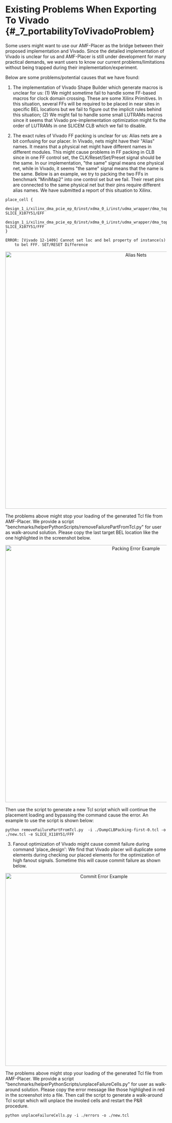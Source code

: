 # Existing Problems When Exporting To Vivado {#_7_portabilityToVivadoProblem}

Some users might want to use our AMF-Placer as the bridge between their proposed implementation and Vivado. Since the detailed implementation of Vivado is unclear for us and AMF-Placer is still under development for many practical demands, we want users to know our current problems/limitations without being trapped during their implementation/experiment.

Below are some problems/potential causes that we have found:

1. The implementation of Vivado Shape Builder which generate macros is unclear for us: (1) We might sometime fail to handle some FF-based macros for clock domain crossing. These are some Xilinx Primitives. In this situation, several FFs will be required to be placed in near sites in specific BEL locations but we fail to figure out the implicit rules behind this situation; (2) We might fail to handle some small LUTRAMs macros since it seems that Vivado pre-implementation optimization might fix the order of LUTRAMs in one SLICEM CLB which we fail to disable.

2. The exact rules of Vivado FF packing is unclear for us:  Alias nets are a bit confusing for our placer. In Vivado, nets might have their "Alias" names. It means that a physical net might have different names in different modules. This might cause problems in FF packing in CLB since in one FF control set, the CLK/Reset/Set/Preset signal should be the same. In our implementation, "the same" signal means one physical net, while in Vivado, it seems "the same" signal means that the name is the same. Below is an example, we try to packing the two FFs in benchmark "MiniMap2" into one control set but we fail. Their reset pins are connected to the same physical net but their pins require different alias names. We have submitted a report of this situation to Xilinx.

```
place_cell {
  design_1_i/xilinx_dma_pcie_ep_0/inst/xdma_0_i/inst/udma_wrapper/dma_top/dma_enable.vul_dma/WR/gen_rdwr_loop[0].gen_rdwr_eng.RDWR_INST/cfg_mrs_nn1_reg[13] SLICE_X107Y51/EFF
  design_1_i/xilinx_dma_pcie_ep_0/inst/xdma_0_i/inst/udma_wrapper/dma_top/dma_enable.vul_dma/WR/gen_rdwr_loop[0].gen_rdwr_eng.RDWR_INST/cfg_mrs_nn1_reg[9] SLICE_X107Y51/FFF
}

ERROR: [Vivado 12-1409] Cannot set loc and bel property of instance(s) 
	to bel FFF. SET/RESET Difference

```

<center>
<img src="aliasNet.png" alt="Alias Nets" title="Alias Nets" width="800" /> 
</center>


The problems above might stop your loading of the generated Tcl file from AMF-Placer. We provide a script "benchmarks/helperPythonScripts/removeFailurePartFromTcl.py" for user as walk-around solution. Please copy the last target BEL location like the one highlighted in the screenshot below.

<center>
<img src="tclErrorExample.png" alt="Packing Error Example" title="Packing Error Example" width="800" /> 
</center>

Then use the script to generate a new Tcl script which will continue the placement loading and bypassing the command cause the error. An example to use the script is shown below:

```
python removeFailurePartFromTcl.py  -i ./DumpCLBPacking-first-0.tcl -o ./new.tcl -e SLICE_X118Y51/FFF
```

3. Fanout optimization of Vivado might cause commit failure during command 'place_design': We find that Vivado placer will duplicate some elements during checking our placed elements for the optimization of high fanout signals. Sometime this will cause commit failure as shown below.

<center>
<img src="commitError.png" alt="Commit Error Example" title="Commit Error Example" width="600" /> 
</center>

The problems above might stop your loading of the generated Tcl file from AMF-Placer. We provide a script "benchmarks/helperPythonScripts/unplaceFailureCells.py" for user as walk-around solution. Please copy the error message like those highlighed in red in the screenshot into a file. Then call the script to generate a  walk-around Tcl script which will unplace the involed cells and restart the P&R procedure.

```
python unplaceFailureCells.py -i ./errors -o ./new.tcl
```